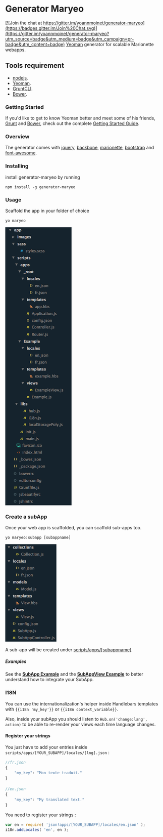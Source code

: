 # Generator Maryeo

[![Join the chat at https://gitter.im/yoannmoinet/generator-maryeo](https://badges.gitter.im/Join%20Chat.svg)](https://gitter.im/yoannmoinet/generator-maryeo?utm_source=badge&utm_medium=badge&utm_campaign=pr-badge&utm_content=badge)
[Yeoman](http://yeoman.io) generator for scalable Marionette webapps.

Tools requirement
------------------

- [nodejs](http://nodejs.org).
- [Yeoman](http://yeoman.io).
- [GruntCLI](https://github.com/gruntjs/grunt-cli).
- [Bower](https://bower.io).


### Getting Started

If you'd like to get to know Yeoman better and meet some of his friends, 
[Grunt](http://gruntjs.com) and [Bower](http://bower.io), check out the complete 
[Getting Started Guide](https://github.com/yeoman/yeoman/wiki/Getting-Started).

### Overview

The generator comes with [jquery](http://jquery.com), [backbone](http://backbonejs.org/), 
[marionette](http://marionettejs.com/), [bootstrap](http://getbootstrap.com) 
and [font-awesome](http://fortawesome.github.io/Font-Awesome/).

### Installing

install generator-maryeo by running

```shell
npm install -g generator-maryeo
```

### Usage
Scaffold the app in your folder of choice
```shell
yo maryeo
```

![Web App Folder Tree](generators/webapp_tree.png)

### Create a subApp

Once your web app is scaffolded, you can scaffold sub-apps too.
```shell
yo maryeo:subapp [subappname]
```

![Web App Folder Tree](generators/subapp_tree.png)

A sub-app will be created under [scripts/apps/[subappname]](generators/app/templates/app/scripts/apps).

##### Examples

See the [**SubApp Example**](generators/app/templates/app/scripts/apps/Example/Example.js) and the [**SubAppView Example**](generators/app/templates/app/scripts/apps/Example/views/ExampleView.js) to better understand how to integrate your SubApp.

### I18N

You can use the internationalization's helper inside Handlebars templates with `{{i18n 'my_key'}}` or `{{i18n context_variable}}`.

Also, inside your subApp you should listen to `Hub.on('change:lang', action)` to be able to re-render your views each time language changes.

#### Register your strings

You just have to add your entries inside `scripts/apps/[YOUR_SUBAPP]/locales/[lng].json` :

```javascript
//fr.json
{
    "my_key": "Mon texte traduit."
}

//en.json
{
    "my_key": "My translated text."
}
```

You need to register your strings :

```javascript
var en = require( 'json!apps/[YOUR_SUBAPP]/locales/en.json' );
i18n.addLocales( 'en', en );
```
